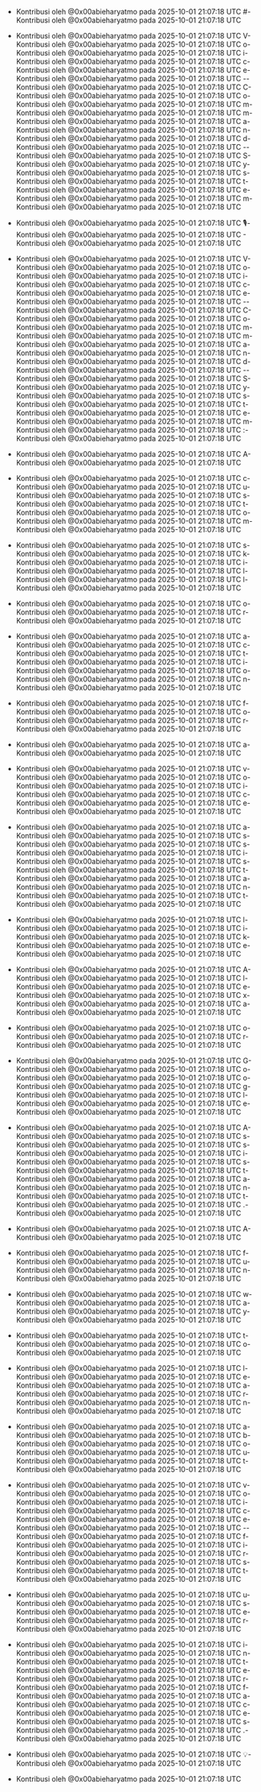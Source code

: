 - Kontribusi oleh @0x00abieharyatmo pada 2025-10-01 21:07:18 UTC
#- Kontribusi oleh @0x00abieharyatmo pada 2025-10-01 21:07:18 UTC
 - Kontribusi oleh @0x00abieharyatmo pada 2025-10-01 21:07:18 UTC
V- Kontribusi oleh @0x00abieharyatmo pada 2025-10-01 21:07:18 UTC
o- Kontribusi oleh @0x00abieharyatmo pada 2025-10-01 21:07:18 UTC
i- Kontribusi oleh @0x00abieharyatmo pada 2025-10-01 21:07:18 UTC
c- Kontribusi oleh @0x00abieharyatmo pada 2025-10-01 21:07:18 UTC
e- Kontribusi oleh @0x00abieharyatmo pada 2025-10-01 21:07:18 UTC
-- Kontribusi oleh @0x00abieharyatmo pada 2025-10-01 21:07:18 UTC
C- Kontribusi oleh @0x00abieharyatmo pada 2025-10-01 21:07:18 UTC
o- Kontribusi oleh @0x00abieharyatmo pada 2025-10-01 21:07:18 UTC
m- Kontribusi oleh @0x00abieharyatmo pada 2025-10-01 21:07:18 UTC
m- Kontribusi oleh @0x00abieharyatmo pada 2025-10-01 21:07:18 UTC
a- Kontribusi oleh @0x00abieharyatmo pada 2025-10-01 21:07:18 UTC
n- Kontribusi oleh @0x00abieharyatmo pada 2025-10-01 21:07:18 UTC
d- Kontribusi oleh @0x00abieharyatmo pada 2025-10-01 21:07:18 UTC
-- Kontribusi oleh @0x00abieharyatmo pada 2025-10-01 21:07:18 UTC
S- Kontribusi oleh @0x00abieharyatmo pada 2025-10-01 21:07:18 UTC
y- Kontribusi oleh @0x00abieharyatmo pada 2025-10-01 21:07:18 UTC
s- Kontribusi oleh @0x00abieharyatmo pada 2025-10-01 21:07:18 UTC
t- Kontribusi oleh @0x00abieharyatmo pada 2025-10-01 21:07:18 UTC
e- Kontribusi oleh @0x00abieharyatmo pada 2025-10-01 21:07:18 UTC
m- Kontribusi oleh @0x00abieharyatmo pada 2025-10-01 21:07:18 UTC

- Kontribusi oleh @0x00abieharyatmo pada 2025-10-01 21:07:18 UTC
🎙- Kontribusi oleh @0x00abieharyatmo pada 2025-10-01 21:07:18 UTC
️- Kontribusi oleh @0x00abieharyatmo pada 2025-10-01 21:07:18 UTC
 - Kontribusi oleh @0x00abieharyatmo pada 2025-10-01 21:07:18 UTC
V- Kontribusi oleh @0x00abieharyatmo pada 2025-10-01 21:07:18 UTC
o- Kontribusi oleh @0x00abieharyatmo pada 2025-10-01 21:07:18 UTC
i- Kontribusi oleh @0x00abieharyatmo pada 2025-10-01 21:07:18 UTC
c- Kontribusi oleh @0x00abieharyatmo pada 2025-10-01 21:07:18 UTC
e- Kontribusi oleh @0x00abieharyatmo pada 2025-10-01 21:07:18 UTC
-- Kontribusi oleh @0x00abieharyatmo pada 2025-10-01 21:07:18 UTC
C- Kontribusi oleh @0x00abieharyatmo pada 2025-10-01 21:07:18 UTC
o- Kontribusi oleh @0x00abieharyatmo pada 2025-10-01 21:07:18 UTC
m- Kontribusi oleh @0x00abieharyatmo pada 2025-10-01 21:07:18 UTC
m- Kontribusi oleh @0x00abieharyatmo pada 2025-10-01 21:07:18 UTC
a- Kontribusi oleh @0x00abieharyatmo pada 2025-10-01 21:07:18 UTC
n- Kontribusi oleh @0x00abieharyatmo pada 2025-10-01 21:07:18 UTC
d- Kontribusi oleh @0x00abieharyatmo pada 2025-10-01 21:07:18 UTC
-- Kontribusi oleh @0x00abieharyatmo pada 2025-10-01 21:07:18 UTC
S- Kontribusi oleh @0x00abieharyatmo pada 2025-10-01 21:07:18 UTC
y- Kontribusi oleh @0x00abieharyatmo pada 2025-10-01 21:07:18 UTC
s- Kontribusi oleh @0x00abieharyatmo pada 2025-10-01 21:07:18 UTC
t- Kontribusi oleh @0x00abieharyatmo pada 2025-10-01 21:07:18 UTC
e- Kontribusi oleh @0x00abieharyatmo pada 2025-10-01 21:07:18 UTC
m- Kontribusi oleh @0x00abieharyatmo pada 2025-10-01 21:07:18 UTC
:- Kontribusi oleh @0x00abieharyatmo pada 2025-10-01 21:07:18 UTC
 - Kontribusi oleh @0x00abieharyatmo pada 2025-10-01 21:07:18 UTC
A- Kontribusi oleh @0x00abieharyatmo pada 2025-10-01 21:07:18 UTC
 - Kontribusi oleh @0x00abieharyatmo pada 2025-10-01 21:07:18 UTC
c- Kontribusi oleh @0x00abieharyatmo pada 2025-10-01 21:07:18 UTC
u- Kontribusi oleh @0x00abieharyatmo pada 2025-10-01 21:07:18 UTC
s- Kontribusi oleh @0x00abieharyatmo pada 2025-10-01 21:07:18 UTC
t- Kontribusi oleh @0x00abieharyatmo pada 2025-10-01 21:07:18 UTC
o- Kontribusi oleh @0x00abieharyatmo pada 2025-10-01 21:07:18 UTC
m- Kontribusi oleh @0x00abieharyatmo pada 2025-10-01 21:07:18 UTC
 - Kontribusi oleh @0x00abieharyatmo pada 2025-10-01 21:07:18 UTC
s- Kontribusi oleh @0x00abieharyatmo pada 2025-10-01 21:07:18 UTC
k- Kontribusi oleh @0x00abieharyatmo pada 2025-10-01 21:07:18 UTC
i- Kontribusi oleh @0x00abieharyatmo pada 2025-10-01 21:07:18 UTC
l- Kontribusi oleh @0x00abieharyatmo pada 2025-10-01 21:07:18 UTC
l- Kontribusi oleh @0x00abieharyatmo pada 2025-10-01 21:07:18 UTC
 - Kontribusi oleh @0x00abieharyatmo pada 2025-10-01 21:07:18 UTC
o- Kontribusi oleh @0x00abieharyatmo pada 2025-10-01 21:07:18 UTC
r- Kontribusi oleh @0x00abieharyatmo pada 2025-10-01 21:07:18 UTC
 - Kontribusi oleh @0x00abieharyatmo pada 2025-10-01 21:07:18 UTC
a- Kontribusi oleh @0x00abieharyatmo pada 2025-10-01 21:07:18 UTC
c- Kontribusi oleh @0x00abieharyatmo pada 2025-10-01 21:07:18 UTC
t- Kontribusi oleh @0x00abieharyatmo pada 2025-10-01 21:07:18 UTC
i- Kontribusi oleh @0x00abieharyatmo pada 2025-10-01 21:07:18 UTC
o- Kontribusi oleh @0x00abieharyatmo pada 2025-10-01 21:07:18 UTC
n- Kontribusi oleh @0x00abieharyatmo pada 2025-10-01 21:07:18 UTC
 - Kontribusi oleh @0x00abieharyatmo pada 2025-10-01 21:07:18 UTC
f- Kontribusi oleh @0x00abieharyatmo pada 2025-10-01 21:07:18 UTC
o- Kontribusi oleh @0x00abieharyatmo pada 2025-10-01 21:07:18 UTC
r- Kontribusi oleh @0x00abieharyatmo pada 2025-10-01 21:07:18 UTC
 - Kontribusi oleh @0x00abieharyatmo pada 2025-10-01 21:07:18 UTC
a- Kontribusi oleh @0x00abieharyatmo pada 2025-10-01 21:07:18 UTC
 - Kontribusi oleh @0x00abieharyatmo pada 2025-10-01 21:07:18 UTC
v- Kontribusi oleh @0x00abieharyatmo pada 2025-10-01 21:07:18 UTC
o- Kontribusi oleh @0x00abieharyatmo pada 2025-10-01 21:07:18 UTC
i- Kontribusi oleh @0x00abieharyatmo pada 2025-10-01 21:07:18 UTC
c- Kontribusi oleh @0x00abieharyatmo pada 2025-10-01 21:07:18 UTC
e- Kontribusi oleh @0x00abieharyatmo pada 2025-10-01 21:07:18 UTC
 - Kontribusi oleh @0x00abieharyatmo pada 2025-10-01 21:07:18 UTC
a- Kontribusi oleh @0x00abieharyatmo pada 2025-10-01 21:07:18 UTC
s- Kontribusi oleh @0x00abieharyatmo pada 2025-10-01 21:07:18 UTC
s- Kontribusi oleh @0x00abieharyatmo pada 2025-10-01 21:07:18 UTC
i- Kontribusi oleh @0x00abieharyatmo pada 2025-10-01 21:07:18 UTC
s- Kontribusi oleh @0x00abieharyatmo pada 2025-10-01 21:07:18 UTC
t- Kontribusi oleh @0x00abieharyatmo pada 2025-10-01 21:07:18 UTC
a- Kontribusi oleh @0x00abieharyatmo pada 2025-10-01 21:07:18 UTC
n- Kontribusi oleh @0x00abieharyatmo pada 2025-10-01 21:07:18 UTC
t- Kontribusi oleh @0x00abieharyatmo pada 2025-10-01 21:07:18 UTC
 - Kontribusi oleh @0x00abieharyatmo pada 2025-10-01 21:07:18 UTC
l- Kontribusi oleh @0x00abieharyatmo pada 2025-10-01 21:07:18 UTC
i- Kontribusi oleh @0x00abieharyatmo pada 2025-10-01 21:07:18 UTC
k- Kontribusi oleh @0x00abieharyatmo pada 2025-10-01 21:07:18 UTC
e- Kontribusi oleh @0x00abieharyatmo pada 2025-10-01 21:07:18 UTC
 - Kontribusi oleh @0x00abieharyatmo pada 2025-10-01 21:07:18 UTC
A- Kontribusi oleh @0x00abieharyatmo pada 2025-10-01 21:07:18 UTC
l- Kontribusi oleh @0x00abieharyatmo pada 2025-10-01 21:07:18 UTC
e- Kontribusi oleh @0x00abieharyatmo pada 2025-10-01 21:07:18 UTC
x- Kontribusi oleh @0x00abieharyatmo pada 2025-10-01 21:07:18 UTC
a- Kontribusi oleh @0x00abieharyatmo pada 2025-10-01 21:07:18 UTC
 - Kontribusi oleh @0x00abieharyatmo pada 2025-10-01 21:07:18 UTC
o- Kontribusi oleh @0x00abieharyatmo pada 2025-10-01 21:07:18 UTC
r- Kontribusi oleh @0x00abieharyatmo pada 2025-10-01 21:07:18 UTC
 - Kontribusi oleh @0x00abieharyatmo pada 2025-10-01 21:07:18 UTC
G- Kontribusi oleh @0x00abieharyatmo pada 2025-10-01 21:07:18 UTC
o- Kontribusi oleh @0x00abieharyatmo pada 2025-10-01 21:07:18 UTC
o- Kontribusi oleh @0x00abieharyatmo pada 2025-10-01 21:07:18 UTC
g- Kontribusi oleh @0x00abieharyatmo pada 2025-10-01 21:07:18 UTC
l- Kontribusi oleh @0x00abieharyatmo pada 2025-10-01 21:07:18 UTC
e- Kontribusi oleh @0x00abieharyatmo pada 2025-10-01 21:07:18 UTC
 - Kontribusi oleh @0x00abieharyatmo pada 2025-10-01 21:07:18 UTC
A- Kontribusi oleh @0x00abieharyatmo pada 2025-10-01 21:07:18 UTC
s- Kontribusi oleh @0x00abieharyatmo pada 2025-10-01 21:07:18 UTC
s- Kontribusi oleh @0x00abieharyatmo pada 2025-10-01 21:07:18 UTC
i- Kontribusi oleh @0x00abieharyatmo pada 2025-10-01 21:07:18 UTC
s- Kontribusi oleh @0x00abieharyatmo pada 2025-10-01 21:07:18 UTC
t- Kontribusi oleh @0x00abieharyatmo pada 2025-10-01 21:07:18 UTC
a- Kontribusi oleh @0x00abieharyatmo pada 2025-10-01 21:07:18 UTC
n- Kontribusi oleh @0x00abieharyatmo pada 2025-10-01 21:07:18 UTC
t- Kontribusi oleh @0x00abieharyatmo pada 2025-10-01 21:07:18 UTC
.- Kontribusi oleh @0x00abieharyatmo pada 2025-10-01 21:07:18 UTC
 - Kontribusi oleh @0x00abieharyatmo pada 2025-10-01 21:07:18 UTC
A- Kontribusi oleh @0x00abieharyatmo pada 2025-10-01 21:07:18 UTC
 - Kontribusi oleh @0x00abieharyatmo pada 2025-10-01 21:07:18 UTC
f- Kontribusi oleh @0x00abieharyatmo pada 2025-10-01 21:07:18 UTC
u- Kontribusi oleh @0x00abieharyatmo pada 2025-10-01 21:07:18 UTC
n- Kontribusi oleh @0x00abieharyatmo pada 2025-10-01 21:07:18 UTC
 - Kontribusi oleh @0x00abieharyatmo pada 2025-10-01 21:07:18 UTC
w- Kontribusi oleh @0x00abieharyatmo pada 2025-10-01 21:07:18 UTC
a- Kontribusi oleh @0x00abieharyatmo pada 2025-10-01 21:07:18 UTC
y- Kontribusi oleh @0x00abieharyatmo pada 2025-10-01 21:07:18 UTC
 - Kontribusi oleh @0x00abieharyatmo pada 2025-10-01 21:07:18 UTC
t- Kontribusi oleh @0x00abieharyatmo pada 2025-10-01 21:07:18 UTC
o- Kontribusi oleh @0x00abieharyatmo pada 2025-10-01 21:07:18 UTC
 - Kontribusi oleh @0x00abieharyatmo pada 2025-10-01 21:07:18 UTC
l- Kontribusi oleh @0x00abieharyatmo pada 2025-10-01 21:07:18 UTC
e- Kontribusi oleh @0x00abieharyatmo pada 2025-10-01 21:07:18 UTC
a- Kontribusi oleh @0x00abieharyatmo pada 2025-10-01 21:07:18 UTC
r- Kontribusi oleh @0x00abieharyatmo pada 2025-10-01 21:07:18 UTC
n- Kontribusi oleh @0x00abieharyatmo pada 2025-10-01 21:07:18 UTC
 - Kontribusi oleh @0x00abieharyatmo pada 2025-10-01 21:07:18 UTC
a- Kontribusi oleh @0x00abieharyatmo pada 2025-10-01 21:07:18 UTC
b- Kontribusi oleh @0x00abieharyatmo pada 2025-10-01 21:07:18 UTC
o- Kontribusi oleh @0x00abieharyatmo pada 2025-10-01 21:07:18 UTC
u- Kontribusi oleh @0x00abieharyatmo pada 2025-10-01 21:07:18 UTC
t- Kontribusi oleh @0x00abieharyatmo pada 2025-10-01 21:07:18 UTC
 - Kontribusi oleh @0x00abieharyatmo pada 2025-10-01 21:07:18 UTC
v- Kontribusi oleh @0x00abieharyatmo pada 2025-10-01 21:07:18 UTC
o- Kontribusi oleh @0x00abieharyatmo pada 2025-10-01 21:07:18 UTC
i- Kontribusi oleh @0x00abieharyatmo pada 2025-10-01 21:07:18 UTC
c- Kontribusi oleh @0x00abieharyatmo pada 2025-10-01 21:07:18 UTC
e- Kontribusi oleh @0x00abieharyatmo pada 2025-10-01 21:07:18 UTC
-- Kontribusi oleh @0x00abieharyatmo pada 2025-10-01 21:07:18 UTC
f- Kontribusi oleh @0x00abieharyatmo pada 2025-10-01 21:07:18 UTC
i- Kontribusi oleh @0x00abieharyatmo pada 2025-10-01 21:07:18 UTC
r- Kontribusi oleh @0x00abieharyatmo pada 2025-10-01 21:07:18 UTC
s- Kontribusi oleh @0x00abieharyatmo pada 2025-10-01 21:07:18 UTC
t- Kontribusi oleh @0x00abieharyatmo pada 2025-10-01 21:07:18 UTC
 - Kontribusi oleh @0x00abieharyatmo pada 2025-10-01 21:07:18 UTC
u- Kontribusi oleh @0x00abieharyatmo pada 2025-10-01 21:07:18 UTC
s- Kontribusi oleh @0x00abieharyatmo pada 2025-10-01 21:07:18 UTC
e- Kontribusi oleh @0x00abieharyatmo pada 2025-10-01 21:07:18 UTC
r- Kontribusi oleh @0x00abieharyatmo pada 2025-10-01 21:07:18 UTC
 - Kontribusi oleh @0x00abieharyatmo pada 2025-10-01 21:07:18 UTC
i- Kontribusi oleh @0x00abieharyatmo pada 2025-10-01 21:07:18 UTC
n- Kontribusi oleh @0x00abieharyatmo pada 2025-10-01 21:07:18 UTC
t- Kontribusi oleh @0x00abieharyatmo pada 2025-10-01 21:07:18 UTC
e- Kontribusi oleh @0x00abieharyatmo pada 2025-10-01 21:07:18 UTC
r- Kontribusi oleh @0x00abieharyatmo pada 2025-10-01 21:07:18 UTC
f- Kontribusi oleh @0x00abieharyatmo pada 2025-10-01 21:07:18 UTC
a- Kontribusi oleh @0x00abieharyatmo pada 2025-10-01 21:07:18 UTC
c- Kontribusi oleh @0x00abieharyatmo pada 2025-10-01 21:07:18 UTC
e- Kontribusi oleh @0x00abieharyatmo pada 2025-10-01 21:07:18 UTC
s- Kontribusi oleh @0x00abieharyatmo pada 2025-10-01 21:07:18 UTC
.- Kontribusi oleh @0x00abieharyatmo pada 2025-10-01 21:07:18 UTC
 - Kontribusi oleh @0x00abieharyatmo pada 2025-10-01 21:07:18 UTC
💡- Kontribusi oleh @0x00abieharyatmo pada 2025-10-01 21:07:18 UTC

- Kontribusi oleh @0x00abieharyatmo pada 2025-10-01 21:07:18 UTC
